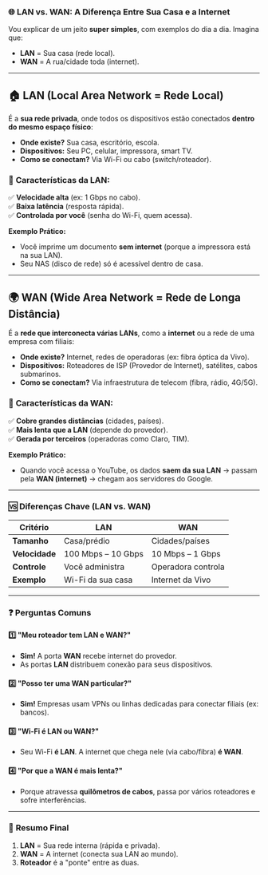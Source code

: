 ### **🌐 LAN vs. WAN: A Diferença Entre Sua Casa e a Internet**  

Vou explicar de um jeito **super simples**, com exemplos do dia a dia. Imagina que:  

- **LAN** = Sua casa (rede local).  
- **WAN** = A rua/cidade toda (internet).  

---

## 🏠 **LAN (Local Area Network = Rede Local)**  
É a **sua rede privada**, onde todos os dispositivos estão conectados **dentro do mesmo espaço físico**:  
- **Onde existe?** Sua casa, escritório, escola.  
- **Dispositivos:** Seu PC, celular, impressora, smart TV.  
- **Como se conectam?** Via Wi-Fi ou cabo (switch/roteador).  

### 🔧 **Características da LAN:**  
✅ **Velocidade alta** (ex: 1 Gbps no cabo).  
✅ **Baixa latência** (resposta rápida).  
✅ **Controlada por você** (senha do Wi-Fi, quem acessa).  

**Exemplo Prático:**  
- Você imprime um documento **sem internet** (porque a impressora está na sua LAN).  
- Seu NAS (disco de rede) só é acessível dentro de casa.  

---

## 🌍 **WAN (Wide Area Network = Rede de Longa Distância)**  
É a **rede que interconecta várias LANs**, como a **internet** ou a rede de uma empresa com filiais:  
- **Onde existe?** Internet, redes de operadoras (ex: fibra óptica da Vivo).  
- **Dispositivos:** Roteadores de ISP (Provedor de Internet), satélites, cabos submarinos.  
- **Como se conectam?** Via infraestrutura de telecom (fibra, rádio, 4G/5G).  

### 🔧 **Características da WAN:**  
✅ **Cobre grandes distâncias** (cidades, países).  
✅ **Mais lenta que a LAN** (depende do provedor).  
✅ **Gerada por terceiros** (operadoras como Claro, TIM).  

**Exemplo Prático:**  
- Quando você acessa o YouTube, os dados **saem da sua LAN** → passam pela **WAN (internet)** → chegam aos servidores do Google.  

---

### 🆚 **Diferenças Chave (LAN vs. WAN)**  
| **Critério**       | **LAN**                     | **WAN**                     |  
|--------------------|----------------------------|----------------------------|  
| **Tamanho**        | Casa/prédio                | Cidades/países             |  
| **Velocidade**     | 100 Mbps – 10 Gbps         | 10 Mbps – 1 Gbps           |  
| **Controle**       | Você administra            | Operadora controla         |  
| **Exemplo**        | Wi-Fi da sua casa          | Internet da Vivo           |  

---

### ❓ **Perguntas Comuns**  

#### 1️⃣ **"Meu roteador tem LAN e WAN?"**  
- **Sim!** A porta **WAN** recebe internet do provedor.  
- As portas **LAN** distribuem conexão para seus dispositivos.  

#### 2️⃣ **"Posso ter uma WAN particular?"**  
- **Sim!** Empresas usam VPNs ou linhas dedicadas para conectar filiais (ex: bancos).  

#### 3️⃣ **"Wi-Fi é LAN ou WAN?"**  
- Seu Wi-Fi **é LAN**. A internet que chega nele (via cabo/fibra) **é WAN**.  

#### 4️⃣ **"Por que a WAN é mais lenta?"**  
- Porque atravessa **quilômetros de cabos**, passa por vários roteadores e sofre interferências.  

---

### 🎯 **Resumo Final**  
1. **LAN** = Sua rede interna (rápida e privada).  
2. **WAN** = A internet (conecta sua LAN ao mundo).  
3. **Roteador** é a "ponte" entre as duas.  

